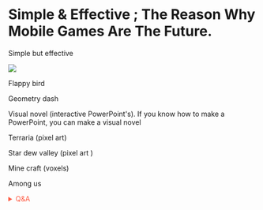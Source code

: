 # Simple & Effective ; The Reason Why Mobile Games Are The Future.
Simple but effective

![](https://media1.giphy.com/media/l0HlwWvBodzZVh0m4/giphy.gif?cid=82a1493b58lszso0hkv6njpzkmyv7x2y9b00jpu9x3oexpbi&rid=giphy.gif)

Flappy bird

Geometry dash

Visual novel (interactive PowerPoint's). If you know how to make a PowerPoint, you can make a visual novel

Terraria  (pixel art)

Star dew valley (pixel art )

Mine craft (voxels)

Among us

<!-- Prince Kaizen Namwali -->

<span style='color:#ff5d46;'>

<details markdown='1'><summary>Q&A</summary>

![](https://i.redd.it/dh8cwxg8b8w61.png)

</details>

</span>
